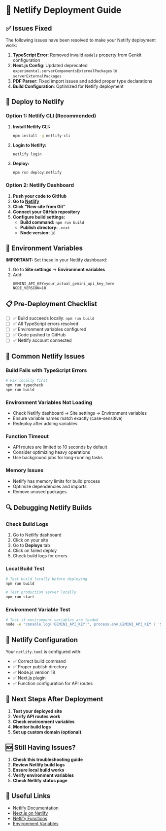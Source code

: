# 🚀 Netlify Deployment Guide

## ✅ Issues Fixed

The following issues have been resolved to make your Netlify deployment work:

1. **TypeScript Error**: Removed invalid `models` property from Genkit configuration
2. **Next.js Config**: Updated deprecated `experimental.serverComponentsExternalPackages` to `serverExternalPackages`
3. **PDF Parser**: Fixed import issues and added proper type declarations
4. **Build Configuration**: Optimized for Netlify deployment

## 🚀 Deploy to Netlify

### Option 1: Netlify CLI (Recommended)

1. **Install Netlify CLI:**
   ```bash
   npm install -g netlify-cli
   ```

2. **Login to Netlify:**
   ```bash
   netlify login
   ```

3. **Deploy:**
   ```bash
   npm run deploy:netlify
   ```

### Option 2: Netlify Dashboard

1. **Push your code to GitHub**
2. **Go to [Netlify](https://app.netlify.com/)**
3. **Click "New site from Git"**
4. **Connect your GitHub repository**
5. **Configure build settings:**
   - **Build command:** `npm run build`
   - **Publish directory:** `.next`
   - **Node version:** `18`

## 🔧 Environment Variables

**IMPORTANT:** Set these in your Netlify dashboard:

1. Go to **Site settings** → **Environment variables**
2. Add:
   ```
   GEMINI_API_KEY=your_actual_gemini_api_key_here
   NODE_VERSION=18
   ```

## 📋 Pre-Deployment Checklist

- [ ] ✅ Build succeeds locally: `npm run build`
- [ ] ✅ All TypeScript errors resolved
- [ ] ✅ Environment variables configured
- [ ] ✅ Code pushed to GitHub
- [ ] ✅ Netlify account connected

## 🚨 Common Netlify Issues

### Build Fails with TypeScript Errors
```bash
# Fix locally first
npm run typecheck
npm run build
```

### Environment Variables Not Loading
- Check Netlify dashboard → Site settings → Environment variables
- Ensure variable names match exactly (case-sensitive)
- Redeploy after adding variables

### Function Timeout
- API routes are limited to 10 seconds by default
- Consider optimizing heavy operations
- Use background jobs for long-running tasks

### Memory Issues
- Netlify has memory limits for build process
- Optimize dependencies and imports
- Remove unused packages

## 🔍 Debugging Netlify Builds

### Check Build Logs
1. Go to Netlify dashboard
2. Click on your site
3. Go to **Deploys** tab
4. Click on failed deploy
5. Check build logs for errors

### Local Build Test
```bash
# Test build locally before deploying
npm run build

# Test production server locally
npm run start
```

### Environment Variable Test
```bash
# Test if environment variables are loaded
node -e "console.log('GEMINI_API_KEY:', process.env.GEMINI_API_KEY ? 'SET' : 'NOT SET')"
```

## 📱 Netlify Configuration

Your `netlify.toml` is configured with:
- ✅ Correct build command
- ✅ Proper publish directory
- ✅ Node.js version 18
- ✅ Next.js plugin
- ✅ Function configuration for API routes

## 🎯 Next Steps After Deployment

1. **Test your deployed site**
2. **Verify API routes work**
3. **Check environment variables**
4. **Monitor build logs**
5. **Set up custom domain (optional)**

## 🆘 Still Having Issues?

1. **Check this troubleshooting guide**
2. **Review Netlify build logs**
3. **Ensure local build works**
4. **Verify environment variables**
5. **Check Netlify status page**

## 🔗 Useful Links

- [Netlify Documentation](https://docs.netlify.com/)
- [Next.js on Netlify](https://docs.netlify.com/integrations/frameworks/nextjs/)
- [Netlify Functions](https://docs.netlify.com/functions/overview/)
- [Environment Variables](https://docs.netlify.com/environment-variables/get-started/)
